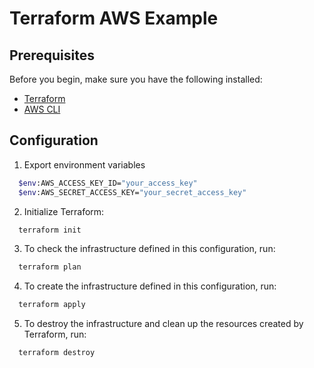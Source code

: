 # Terraform AWS Example

## Prerequisites

Before you begin, make sure you have the following installed:

- [Terraform](https://www.terraform.io/downloads.html)
- [AWS CLI](https://aws.amazon.com/cli/)

## Configuration

1. Export environment variables
```bash
  $env:AWS_ACCESS_KEY_ID="your_access_key"
  $env:AWS_SECRET_ACCESS_KEY="your_secret_access_key"
```
2. Initialize Terraform:

```bash
  terraform init
```
3. To check the infrastructure defined in this configuration, run:
```bash
  terraform plan
```
4. To create the infrastructure defined in this configuration, run:
```bash
  terraform apply
```

5. To destroy the infrastructure and clean up the resources created by Terraform, run:
```bash
  terraform destroy
```